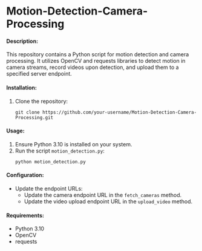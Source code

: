 # Motion-Detection-Camera-Processing

#### Description:
This repository contains a Python script for motion detection and camera processing. It utilizes OpenCV and requests libraries to detect motion in camera streams, record videos upon detection, and upload them to a specified server endpoint.

#### Installation:
1. Clone the repository:
   ```
   git clone https://github.com/your-username/Motion-Detection-Camera-Processing.git
   ```

#### Usage:
1. Ensure Python 3.10 is installed on your system.
2. Run the script `motion_detection.py`:
   ```
   python motion_detection.py
   ```

#### Configuration:
- Update the endpoint URLs:
  - Update the camera endpoint URL in the `fetch_cameras` method.
  - Update the video upload endpoint URL in the `upload_video` method.

#### Requirements:
- Python 3.10
- OpenCV
- requests
